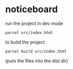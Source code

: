 # noticeboard

run the project in dev mode
```
parcel src/index.html
```

to build the project
```
parcel build src/index.html
```
(puts the files into the dist dir)
